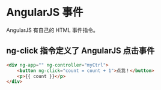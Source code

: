 # AngularJS 事件

AngularJS 有自己的 HTML 事件指令。

## ng-click 指令定义了 AngularJS 点击事件

```html
<div ng-app="" ng-controller="myCtrl">
    <button ng-click="count = count + 1">点我！</button>
    <p>{{ count }}</p>
</div>
```
